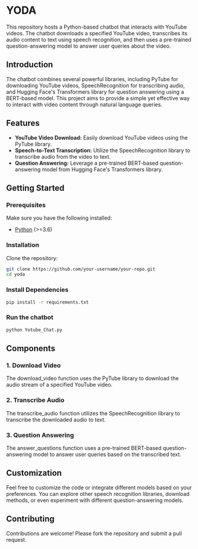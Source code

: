# YODA

This repository hosts a Python-based chatbot that interacts with YouTube videos. The chatbot downloads a specified YouTube video, transcribes its audio content to text using speech recognition, and then uses a pre-trained question-answering model to answer user queries about the video.

## Introduction

The chatbot combines several powerful libraries, including PyTube for downloading YouTube videos, SpeechRecognition for transcribing audio, and Hugging Face's Transformers library for question answering using a BERT-based model. This project aims to provide a simple yet effective way to interact with video content through natural language queries.

## Features

- **YouTube Video Download:** Easily download YouTube videos using the PyTube library.
- **Speech-to-Text Transcription:** Utilize the SpeechRecognition library to transcribe audio from the video to text.
- **Question Answering:** Leverage a pre-trained BERT-based question-answering model from Hugging Face's Transformers library.

## Getting Started

### Prerequisites

Make sure you have the following installed:

- [Python](https://www.python.org/) (>=3.6)

### Installation

Clone the repository:

```bash
git clone https://github.com/your-username/your-repo.git
cd yoda
```
### Install Dependencies
```bash
pip install -r requirements.txt
```
### Run the chatbot
```bash
python Yotube_Chat.py
```
## Components
### 1. Download Video
The download_video function uses the PyTube library to download the audio stream of a specified YouTube video.

### 2. Transcribe Audio
The transcribe_audio function utilizes the SpeechRecognition library to transcribe the downloaded audio to text.

### 3. Question Answering
The answer_questions function uses a pre-trained BERT-based question-answering model to answer user queries based on the transcribed text.

## Customization
Feel free to customize the code or integrate different models based on your preferences. You can explore other speech recognition libraries, download methods, or even experiment with different question-answering models.

## Contributing
Contributions are welcome! Please fork the repository and submit a pull request.
